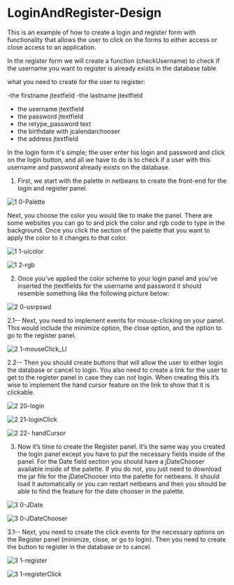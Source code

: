 # LoginAndRegister-Design

This is an example of how to create a login and register form with functionality that allows the user to click on the forms to either access or close access to an application.


In the register form we will create a function (checkUsername) to check if the username you want to register is already exists in the database table

what you need to create for the user to register:

-the firstname jtextfield
-the lastname jtextfield 
- the username jtextfield 
- the password jtextfield 
- the retype_password text 
- the birthdate with jcalendarchooser
- the address jtextfield

In the login form it's simple;
the user enter his login and password and click on the login button,
and all we have to do is to check if a user with this username and password already exists on the database.  


1. First, we start with the palette in netbeans to create the front-end for the login and register panel.


![1 0-Palette](https://user-images.githubusercontent.com/20470279/60215863-9bbcac00-9836-11e9-96b4-70891868a194.JPG)


Next, you choose the color you would like to make the panel. There are some websites you can go to and pick the color and rgb code to type in the background. Once you click the section of the palette that you want to apply the color to it changes to that color.



![1 1-uicolor](https://user-images.githubusercontent.com/20470279/60216235-81cf9900-9837-11e9-8e1a-1184fa6cf87b.JPG)




![1 2-rgb](https://user-images.githubusercontent.com/20470279/60216241-84ca8980-9837-11e9-9c45-bc76baf8c101.JPG)



2. Once you’ve applied the color scheme to your login panel and you’ve inserted the jtextfields for the username and password it should resemble something like the following picture below: 



![2 0-usrpswd](https://user-images.githubusercontent.com/20470279/60216373-dffc7c00-9837-11e9-8400-d9258918289b.JPG)




2.1-- Next, you need to implement events for mouse-clicking on your panel. This would include the minimize option, the close option, and the option to go to the register panel. 



![2 1-mouseClick_LI](https://user-images.githubusercontent.com/20470279/60216488-2ce05280-9838-11e9-9bfe-28daf0e5ccc5.jpg)



2.2-- Then you should create buttons that will allow the user to either login the database or cancel to login. You also need to create a link for the user to get to the register panel in case they can not login. When creating this it’s wise to implement the hand cursor feature on the link to show that it is clickable.

				
				
				
				
![2 20-login](https://user-images.githubusercontent.com/20470279/60216654-a11af600-9838-11e9-9123-fa89948e1abd.JPG)




![2 21-loginClick](https://user-images.githubusercontent.com/20470279/60216658-a2e4b980-9838-11e9-8f7a-dbdf28f6a442.JPG)





![2 22- handCursor](https://user-images.githubusercontent.com/20470279/60216661-a4ae7d00-9838-11e9-97c5-d71d97f12632.jpg)
				
				
				
				
        
3. Now it’s time to create the Register panel. It’s the same way you created the login panel except you have to put the necessary fields inside of the panel. For the Date field section you should have a jDateChooser available inside of the palette. If you do not, you just need to download the jar file for the jDateChooser into the palette for netbeans. It should load it automatically or you can restart netbeans and then you should be able to find the feature for the date chooser in the palette. 




![3 0-JDate](https://user-images.githubusercontent.com/20470279/60216821-11c21280-9839-11e9-8830-a2f479158e5c.JPG)



![3 0-JDateChooser](https://user-images.githubusercontent.com/20470279/60216826-138bd600-9839-11e9-9378-dfebe3a10691.JPG)






3.1-- Next, you need to create the click events for the necessary options on the Register panel (minimize, close, or go to login). Then you need to create the button to register in the database or to cancel. 



![3 1-register](https://user-images.githubusercontent.com/20470279/60216903-5188fa00-9839-11e9-9dd1-ec656409a961.JPG)




![3 1-registerClick](https://user-images.githubusercontent.com/20470279/60216909-5352bd80-9839-11e9-9117-2747563dbcf7.JPG)


